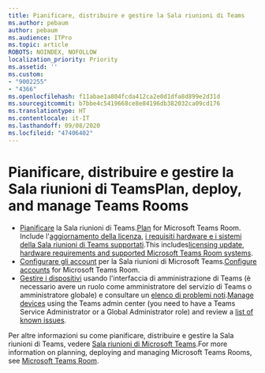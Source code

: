 ```yaml
---
title: Pianificare, distribuire e gestire la Sala riunioni di Teams
ms.author: pebaum
author: pebaum
ms.audience: ITPro
ms.topic: article
ROBOTS: NOINDEX, NOFOLLOW
localization_priority: Priority
ms.assetid: ''
ms.custom:
- "9002255"
- "4366"
ms.openlocfilehash: f11abae1a804fcda412ca2e0d1dfa8d899e2d31d
ms.sourcegitcommit: b7bbe4c5419668ce8e84196db382032ca09cd176
ms.translationtype: HT
ms.contentlocale: it-IT
ms.lasthandoff: 09/08/2020
ms.locfileid: "47406402"
---
```

# <a name="plan-deploy-and-manage-teams-rooms"></a><span data-ttu-id="f5c21-102">Pianificare, distribuire e gestire la Sala riunioni di Teams</span><span class="sxs-lookup"><span data-stu-id="f5c21-102">Plan, deploy, and manage Teams Rooms</span></span>

- <span data-ttu-id="f5c21-103">[Pianificare](https://docs.microsoft.com/microsoftteams/rooms/rooms-plan) la Sala riunioni di Teams.</span><span class="sxs-lookup"><span data-stu-id="f5c21-103">[Plan](https://docs.microsoft.com/microsoftteams/rooms/rooms-plan)  for Microsoft Teams Room.</span></span> <span data-ttu-id="f5c21-104">Include l'[aggiornamento della licenza](https://docs.microsoft.com/microsoftteams/rooms/rooms-licensing), [i requisiti hardware e i sistemi della Sala riunioni di Teams supportati](https://docs.microsoft.com/microsoftteams/rooms/requirements#hardware-requirements).</span><span class="sxs-lookup"><span data-stu-id="f5c21-104">This includes[licensing update](https://docs.microsoft.com/microsoftteams/rooms/rooms-licensing), [hardware requirements and supported Microsoft Teams Room systems](https://docs.microsoft.com/microsoftteams/rooms/requirements#hardware-requirements).</span></span>
- <span data-ttu-id="f5c21-105">[Configurare gli account](https://docs.microsoft.com/microsoftteams/rooms/rooms-configure-accounts) per la Sala riunioni di Microsoft Teams.</span><span class="sxs-lookup"><span data-stu-id="f5c21-105">[Configure accounts](https://docs.microsoft.com/microsoftteams/rooms/rooms-configure-accounts)  for Microsoft Teams Room.</span></span>
- <span data-ttu-id="f5c21-106">[Gestire i dispositivi](https://docs.microsoft.com/microsoftteams/rooms/rooms-manage) usando l'interfaccia di amministrazione di Teams (è necessario avere un ruolo come amministratore del servizio di Teams o amministratore globale) e consultare un [elenco di problemi noti](https://docs.microsoft.com/microsoftteams/rooms/known-issues).</span><span class="sxs-lookup"><span data-stu-id="f5c21-106">[Manage devices](https://docs.microsoft.com/microsoftteams/rooms/rooms-manage)  using the Teams admin center (you need to have a Teams Service Administrator or a Global Administrator role) and review a [list of known issues](https://docs.microsoft.com/microsoftteams/rooms/known-issues).</span></span>

<span data-ttu-id="f5c21-107">Per altre informazioni su come pianificare, distribuire e gestire la Sala riunioni di Teams, vedere [Sala riunioni di Microsoft Teams](https://docs.microsoft.com/microsoftteams/rooms/).</span><span class="sxs-lookup"><span data-stu-id="f5c21-107">For more information on planning, deploying and managing Microsoft Teams Rooms, see [Microsoft Teams Room](https://docs.microsoft.com/microsoftteams/rooms/).</span></span>

